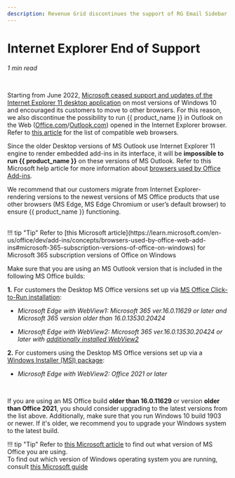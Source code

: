```yaml
---
description: Revenue Grid discontinues the support of RG Email Sidebar in Internet Explorer and the older versions of Outlook, which used Internet Explorer to render add-ins
---
```

# Internet Explorer End of Support  
  

*1 min read*  

<!-- ShareThis BEGIN --> 
<div class="addthis_inline_share_toolbox"></div>
<!-- End ShareThis --> 

&nbsp;

Starting from June 2022, [Microsoft ceased support and updates of the Internet Explorer 11 desktop application](https://docs.microsoft.com/en-us/lifecycle/announcements/internet-explorer-11-end-of-support) on most versions of Windows 10 and encouraged its customers to move to other browsers. For this reason, we also discontinue the possibility to run {{ product_name }} in Outlook on the Web ([Office.com](https://office.com)/[Outlook.com](https://outlook.com)) opened in the Internet Explorer browser. Refer to [this article](../Supported-Email-Services/#browsers) for the list of compatible web browsers.

Since the older Desktop versions of MS Outlook use Internet Explorer 11 engine to render embedded add-ins in its interface, it will be **impossible to run {{ product_name }}** on these versions of MS Outlook. Refer to this Microsoft help article for more information about [browsers used by Office Add-ins](https://learn.microsoft.com/en-us/office/dev/add-ins/concepts/browsers-used-by-office-web-add-ins).
    
We recommend that our customers migrate from Internet Explorer-rendering versions to the newest versions of MS Office products that use other browsers (MS Edge, MS Edge Chromium or user’s default browser) to ensure {{ product_name }} functioning.   

<br>
!!! tip "Tip"  
    Refer to [this Microsoft article](https://learn.microsoft.com/en-us/office/dev/add-ins/concepts/browsers-used-by-office-web-add-ins#microsoft-365-subscription-versions-of-office-on-windows) for Microsoft 365 subscription versions of Office on Windows
<br>
  
Make sure that you are using an MS Outlook version that is included in the following MS Office builds:    
  
**1\.** For customers the Desktop MS Office versions set up via [MS Office Click-to-Run installation]( https://docs.microsoft.com/en-us/office/troubleshoot/office-suite-issues/office-click-to-run-installation):    
  
* *Microsoft Edge with WebView1: Microsoft 365 ver.16.0.11629 or later and Microsoft 365 version older than 16.0.13530.20424*  
  
* *Microsoft Edge with WebView2: Microsoft 365 ver.16.0.13530.20424 or later with [additionally installed WebView2]( https://docs.microsoft.com/en-us/office/dev/add-ins/concepts/browsers-used-by-office-web-add-ins#:~:text=On%20Windows%20versions%20prior%20to%20Windows%2011%2C%20the%20WebView2%20control%20must%20be%20installed%20so%20that%20Office%20can%20embed%20it.)*

**2\.** For customers using the Desktop MS Office versions set up via a [Windows Installer (MSI) package](https://docs.microsoft.com/en-us/windows/win32/msi/windows-installer-portal):    
  
* *Microsoft Edge with WebView2: Office 2021 or later*

&nbsp;


If you are using an MS Office build **older than 16.0.11629** or version **older than Office 2021**, you should consider upgrading to the latest versions from the list above. Additionally, make sure that you run Windows 10 build 1903 or newer. If it's older, we recommend you to upgrade your Windows system to the latest build.

!!! tip "Tip"
    Refer to [this Microsoft article]( https://support.microsoft.com/en-us/office/about-office-what-version-of-office-am-i-using-932788b8-a3ce-44bf-bb09-e334518b8b19) to find out what version of MS Office you are using.   
    To find out which version of Windows operating system you are running, consult [this Microsoft guide](https://support.microsoft.com/en-us/windows/which-version-of-windows-operating-system-am-i-running-628bec99-476a-2c13-5296-9dd081cdd808)

&nbsp;

&nbsp;



&nbsp;

